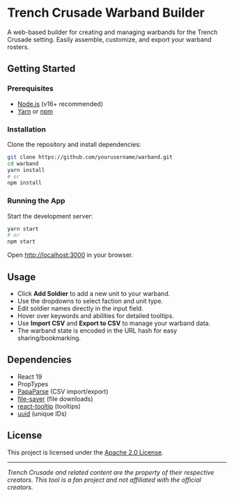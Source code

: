 # Trench Crusade Warband Builder

A web-based builder for creating and managing warbands for the Trench Crusade setting. Easily assemble, customize, and export your warband rosters.

## Getting Started

### Prerequisites

- [Node.js](https://nodejs.org/) (v16+ recommended)
- [Yarn](https://yarnpkg.com/) or [npm](https://www.npmjs.com/)

### Installation

Clone the repository and install dependencies:

```sh
git clone https://github.com/yourusername/warband.git
cd warband
yarn install
# or
npm install
```

### Running the App

Start the development server:

```sh
yarn start
# or
npm start
```

Open [http://localhost:3000](http://localhost:3000) in your browser.

## Usage

- Click **Add Soldier** to add a new unit to your warband.
- Use the dropdowns to select faction and unit type.
- Edit soldier names directly in the input field.
- Hover over keywords and abilities for detailed tooltips.
- Use **Import CSV** and **Export to CSV** to manage your warband data.
- The warband state is encoded in the URL hash for easy sharing/bookmarking.

## Dependencies

- React 19
- PropTypes
- [PapaParse](https://www.papaparse.com/) (CSV import/export)
- [file-saver](https://github.com/eligrey/FileSaver.js/) (file downloads)
- [react-tooltip](https://react-tooltip.com/) (tooltips)
- [uuid](https://www.npmjs.com/package/uuid) (unique IDs)

## License

This project is licensed under the [Apache 2.0 License](public/LICENSE.txt).

---

*Trench Crusade and related content are the property of their respective creators. This tool is a fan project and not affiliated with the official creators.*